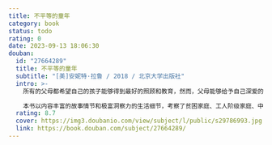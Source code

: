 ```yaml
---
title: 不平等的童年
category: book
status: todo
rating: 0
date: 2023-09-13 18:06:30
douban:
  id: "27664289"
  title: 不平等的童年
  subtitle: "[美]安妮特·拉鲁 / 2018 / 北京大学出版社"
  intro: >-
    所有的父母都希望自己的孩子能够得到最好的照顾和教育，然而，父母能够给予自己深爱的孩子们的资源、天赋、机会却不尽相同。

    本书以内容丰富的故事情节和极富洞察力的生活细节，考察了贫困家庭、工人阶级家庭、中产阶级家庭孩子在学校和在家里的生活，从而确认了，父母的社会地位会以一种在很大程度上是无形的但又是强有力的方式冲击着孩子的人生经历，并标识出了不平等的社会地位是如何影响教育方式的。
  rating: 8.7
  cover: https://img3.doubanio.com/view/subject/l/public/s29786993.jpg
  link: https://book.douban.com/subject/27664289/
---
```


